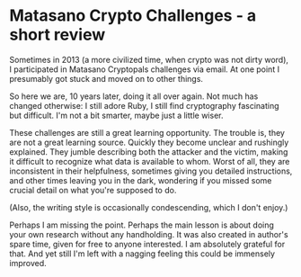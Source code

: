 # Matasano Crypto Challenges - a short review

Sometimes in 2013 (a more civilized time, when crypto was not dirty word), I participated in Matasano Cryptopals challenges via email. At one point I presumably got stuck and moved on to other things.

So here we are, 10 years later, doing it all over again. Not much has changed otherwise: I still adore Ruby, I still find cryptography fascinating but difficult. I'm not a bit smarter, maybe just a little wiser.

These challenges are still a great learning opportunity. The trouble is, they are not a great learning source. Quickly they become unclear and rushingly explained. They jumble describing both the attacker and the victim, making it difficult to recognize what data is available to whom. Worst of all, they are inconsistent in their helpfulness, sometimes giving you detailed instructions, and other times leaving you in the dark, wondering if you missed some crucial detail on what you're supposed to do.

(Also, the writing style is occasionally condescending, which I don't enjoy.)

Perhaps I am missing the point. Perhaps the main lesson is about doing your own research without any handholding. It was also created in author's spare time, given for free to anyone interested. I am absolutely grateful for that. And yet still I'm left with a nagging feeling this could be immensely improved.

